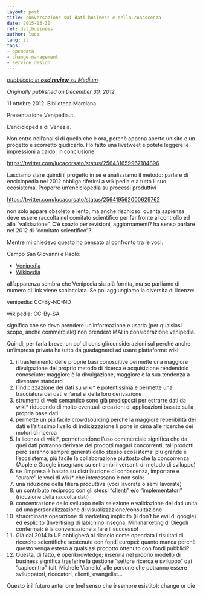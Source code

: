 ```yaml
---
layout: post
title: conversazione sui dati business e della conoscenza
date: 2015-03-30
ref: datibusiness
author: luca
lang: it
tags:
- opendata
- change management
- service design
---
```


*[<i class="fa fa-medium" aria-hidden="true"></i> pubblicato in **osd review** su Medium](https://medium.com/opensensorsdata-review/web-come-infrastruttura-conversazione-sui-dati-business-della-conoscenza-c6e8eb5a5ee)*

*Originally published on December 30, 2012*

11 ottobre 2012. Biblioteca Marciana.

Presentazione Venipedìa.it.

L’enciclopedia di Venezia.

Non entro nell’analisi di quello che è ora, perchè appena aperto un sito e un progetto è scorretto giudicarlo. Ho fatto una livetweet e potete leggere le impressioni a caldo; in conclusione

https://twitter.com/lucacorsato/status/256431659967184896

Lasciamo stare quindi il progetto in sè e analizziamo il metodo: parlare di enciclopedia nel 2012 obbliga riferirsi a wikipedia e a tutto il suo ecosistema. Proporre un’enciclopedia su processi produttivi

https://twitter.com/lucacorsato/status/256419562000629762

non solo appare obsoleto e lento, ma anche rischioso: quanta sapienza deve essere raccolta nel comitato scientifico per far fronte al controllo ed alla “validazione”. C’è spazio per revisioni, aggiornamenti? ha senso parlare nel 2012 di “comitato scientifico”?

Mentre mi chiedevo questo ho pensato al confronto tra le voci:

Campo San Giovanni e Paolo: 

- [Venipedìa](http://venipedia.it/campi/campo-santi-giovanni-e-paolo)
- [Wikipedia](http://it.wikipedia.org/wiki/Campo_Santi_Giovanni_e_Paolo)

all’apparenza sembra che Venipedìa sia più fornita, ma se parliamo di numero di link viene schiacciata. Se poi aggiungiamo la diversità di licenze:

venipedìa: CC-By-NC-ND

wikipedia: CC-By-SA

significa che se devo prendere un’informazione e usarla (per qualsiasi scopo, anche commerciale) non prenderò MAI in considerazione venipedìa.

Quindi, per farla breve, un po’ di consigli/considerazioni sul perchè anche un’impresa privata ha tutto da guadagnarci ad usare piattaforme wiki:

1. il trasferimento delle proprie basi conoscitive permette una maggiore divulgazione del proprio metodo di ricerca e acquisizione rendendolo conosciuto: maggiore è la divulgazione, maggiore è la sua tendenza a diventare standard
2. l’indicizzazione dei dati su wiki* è potentissima e permette una tracciatura dei dati e l’analisi della loro derivazione
3. strumenti di web semantico sono già predisposti per estrarre dati da wiki* riducendo di molto eventuali creazioni di applicazioni basate sulla propria base dati
4. permette un più facile crowdsourcing perchè la maggiore reperibilità dei dati e l’altissimo livello di indicizzazione li pone in cima alle ricerche dei motori di ricerca
5. la licenza di wiki*, permettendone l’uso commerciale significa che da quei dati potranno derivare dei prodotti magari concorrenti; tali prodotti però saranno sempre generati dallo stesso ecosistema: più grande è l’ecosistema, più facile la collaborazione piuttosto che la concorrenza (Apple e Google insegnano su entrambi i versanti di metodo di sviluppo)
6. se l’impresa è basata su distribuzione di conoscenza, importare e “curare” le voci di wiki* che interessano è non solo:
7. una riduzione della filiera produttiva (voci lavorate o semi lavorate)
8. un contributo reciproco con gli stessi “clienti” e/o “implementatori” (riduzione della raccolta dati)
9. concentrazione dello sviluppo nella selezione e validazione dei dati unita ad una personalizzazione di visualizzazione/consultazione
10. straordinaria operazione di marketing implicito (il don’t be evil di google) ed esplicito (Invertising di Iabichino insegna, Minimarketing di Diegoli conferma): è la conversazione a fare il successo!
11. Già dal 2014 la UE obbligherà al rilascio come opendata i risultati di ricerche scientifiche sostenute con fondi europei: quanto manca perchè questo venga esteso a qualsiasi prodotto ottenuto con fondi pubblici?
12. Questa, di fatto, è openknowledge; inserirla nel proprio modello di business significa trasferire la gestione “settore ricerca e sviluppo” dai “capicentro” (cit. Michele Vianello) alle persone che potranno essere sviluppatori, ricecatori, clienti, evangelist…

Questo è il futuro anteriore (nel senso che è sempre esistito): change or die
